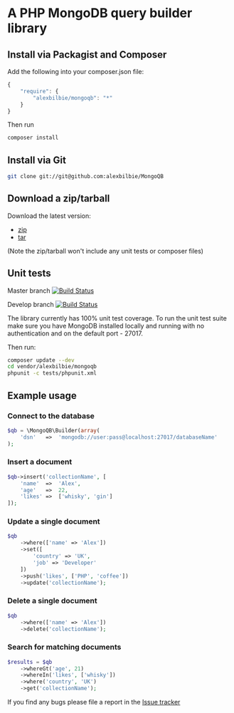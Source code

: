 # A PHP MongoDB query builder library

## Install via Packagist and Composer

Add the following into your composer.json file:

```javascript
{
	"require": {
		"alexbilbie/mongoqb": "*"
	}
}
```

Then run

```bash
composer install
```

## Install via Git

```bash
git clone git://git@github.com:alexbilbie/MongoQB
```

## Download a zip/tarball

Download the latest version:

* [zip](https://github.com/alexbilbie/MongoQB/archive/master.zip)
* [tar](https://github.com/alexbilbie/MongoQB/archive/master.tar.gz)

(Note the zip/tarball won't include any unit tests or composer files)

## Unit tests

Master branch [![Build Status](https://secure.travis-ci.org/alexbilbie/MongoQB.png?branch=master)](https://travis-ci.org/alexbilbie/MongoQB)

Develop branch [![Build Status](https://secure.travis-ci.org/alexbilbie/MongoQB.png?branch=develop)](https://travis-ci.org/alexbilbie/MongoQB)

The library currently has 100% unit test coverage. To run the unit test suite make sure you have MongoDB installed locally and running with no authentication and on the default port - 27017.

Then run:

```bash
composer update --dev
cd vendor/alexbilbie/mongoqb
phpunit -c tests/phpunit.xml
```

## Example usage

### Connect to the database

```php
$qb = \MongoQB\Builder(array(
	'dsn'	=>	'mongodb://user:pass@localhost:27017/databaseName'
);
```

### Insert a document

```php
$qb->insert('collectionName', [
	'name'	=>	'Alex',
	'age'	=>	22,
	'likes'	=>	['whisky', 'gin']
]);
```

### Update a single document

```php
$qb
	->where(['name' => 'Alex'])
	->set([
		'country' => 'UK',
		'job' => 'Developer'
	])
	->push('likes', ['PHP', 'coffee'])
	->update('collectionName');
```

### Delete a single document

```php
$qb
	->where(['name' => 'Alex'])
	->delete('collectionName');
```

### Search for matching documents

```php
$results = $qb
	->whereGt('age', 21)
	->whereIn('likes', ['whisky'])
	->where('country', 'UK')
	->get('collectionName');
```

If you find any bugs please file a report in the [Issue tracker](https://github.com/alexbilbie/MongoQB/Issues)
